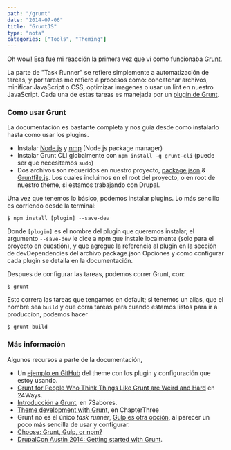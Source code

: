 ```yaml
---
path: "/grunt"
date: "2014-07-06"
title: "GruntJS"
type: "nota"
categories: ["Tools", "Theming"]
---
```


Oh wow! Esa fue mi reacción la primera vez que vi como funcionaba [Grunt](http://gruntjs.com).

La parte de "Task Runner" se refiere simplemente a automatización de tareas, y por tareas me refiero a procesos como: concatenar archivos, minificar JavaScript o CSS, optimizar imagenes o usar un lint en nuestro JavaScript. Cada una de estas tareas es manejada por un [plugin de Grunt](http://gruntjs.com/plugins).

### Como usar Grunt
La documentación es bastante completa y nos guía desde como instalarlo hasta como usar los plugins.

* Instalar [Node.js](http://nodejs.org/) y [nmp](https://npmjs.org/) (Node.js package manager)
* Instalar Grunt CLI globalmente con `npm install -g grunt-cli` (puede ser que necesitemos `sudo`)
* Dos archivos son requeridos en nuestro proyecto, [package.json](http://gruntjs.com/getting-started#package.json) & [Gruntfile.js](http://gruntjs.com/getting-started#the-gruntfile). Los cuales incluimos en el root del proyecto, o en root de nuestro theme, si estamos trabajando con Drupal.

Una vez que tenemos lo básico, podemos instalar plugins. Lo más sencillo es corriendo desde la terminal:

```
$ npm install [plugin] --save-dev
```

Donde `[plugin]` es el nombre del plugin que queremos instalar, el argumento `--save-dev` le dice a npm que instale localmente (solo para el proyecto en cuestión), y que agregue la referencia al plugin en la sección de devDependencies del archivo package.json Opciones y como configurar cada plugin se detalla en la documentación.

Despues de configurar las tareas, podemos correr Grunt, con:

```
$ grunt
```

Esto correra las tareas que tengamos en default; si tenemos un alias, que el nombre sea `build` y que corra tareas para cuando estamos listos para ir a produccion, podemos hacer

```
$ grunt build
```

### Más información
Algunos recursos a parte de la documentación,

* Un [ejemplo en GitHub](https://github.com/jleiva/grunt-kickoff) del theme con los plugin y configuración que estoy usando.
* [Grunt for People Who Think Things Like Grunt are Weird and Hard](http://24ways.org/2013/grunt-is-not-weird-and-hard/) en 24Ways.
* [Introducción a Grunt](http://7sabores.com/blog/introduccion-grunt), en 7Sabores.
* [Theme development with Grunt](http://chapterthree.com/blog/theme-development-grunt-livereload-lint-uglify-oh-my), en ChapterThree
* Grunt no es el único _task runner_, [Gulp es otra opción](http://gulpjs.com/), al parecer un poco más sencilla de usar y configurar.
* [Choose: Grunt, Gulp, or npm?](http://blog.ponyfoo.com/2014/07/04/choose-grunt-gulp-or-npm)
* [DrupalCon Austin 2014: Getting started with Grunt](https://youtu.be/x_6Od9ZjjZc).